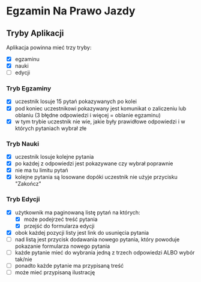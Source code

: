 # Egzamin Na Prawo Jazdy

## Tryby Aplikacji

Aplikacja powinna mieć trzy tryby:

- [x] egzaminu
- [x] nauki
- [ ] edycji

### Tryb Egzaminy

- [x] uczestnik losuje 15 pytań pokazywanych po kolei
- [x] pod koniec uczestnikowi pokazywany jest komunikat o zaliczeniu lub oblaniu (3 błędne odpowiedzi i więcej = oblanie egzaminu)
- [x] w tym trybie uczestnik nie wie, jakie były prawidłowe odpowiedzi i w których pytaniach wybrał złe

### Tryb Nauki

- [x] uczestnik losuje kolejne pytania
- [x] po każdej z odpowiedzi jest pokazywane czy wybrał poprawnie
- [x] nie ma tu limitu pytań
- [x] kolejne pytania są losowane dopóki uczestnik nie użyje przycisku "Zakończ"

### Tryb Edycji

- [x] użytkownik ma paginowaną listę pytań na których:
    - [x] może podejrzeć treść pytania
    - [x] przejść do formularza edycji
- [x] obok każdej pozycji listy jest link do usunięcia pytania
- [ ] nad listą jest przycisk dodawania nowego pytania, który powoduje pokazanie formularza nowego pytania
- [ ] każde pytanie mieć do wybrania jedną z trzech odpowiedzi ALBO wybór tak/nie
- [ ] ponadto każde pytanie ma przypisaną treść 
- [ ] może mieć przypisaną ilustrację
